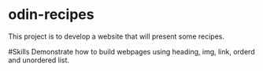 # odin-recipes
This project is to develop a website that will present some recipes.

#Skills
Demonstrate how to build webpages using heading, img, link, orderd and unordered list. 